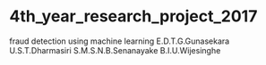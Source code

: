 # 4th_year_research_project_2017
fraud detection using machine learning
E.D.T.G.Gunasekara
U.S.T.Dharmasiri 
S.M.S.N.B.Senanayake
B.I.U.Wijesinghe
